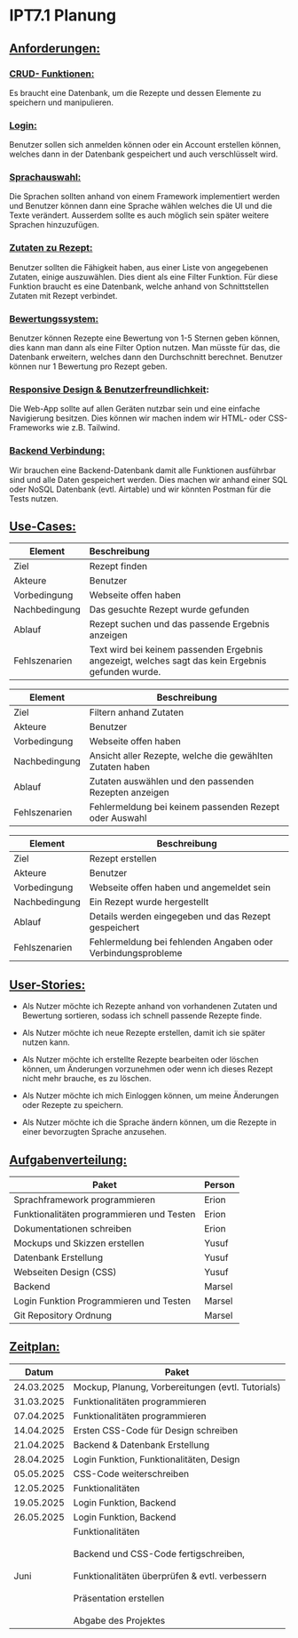 # IPT7.1 Planung

## <u>Anforderungen:</u>

### <u>CRUD- Funktionen:</u>

 Es braucht eine Datenbank, um die Rezepte und dessen Elemente zu speichern und manipulieren.

### <u>Login: </u>

Benutzer sollen sich anmelden können oder ein Account erstellen können, welches dann in der Datenbank gespeichert und auch verschlüsselt wird.

### <u>Sprachauswahl: </u>

Die Sprachen sollten anhand von einem Framework implementiert werden und Benutzer können dann eine Sprache wählen welches die UI und die Texte verändert. Ausserdem sollte es auch möglich sein später weitere Sprachen hinzuzufügen.

### <u>Zutaten zu Rezept: </u>

Benutzer sollten die Fähigkeit haben, aus einer Liste von angegebenen Zutaten, einige auszuwählen. Dies dient als eine Filter Funktion. Für diese Funktion braucht es eine Datenbank, welche anhand von Schnittstellen Zutaten mit Rezept verbindet.

### <u>Bewertungssystem: </u>

Benutzer können Rezepte eine Bewertung von 1-5 Sternen geben können, dies kann man dann als eine Filter Option nutzen. Man müsste für das, die Datenbank erweitern, welches dann den Durchschnitt berechnet. Benutzer können nur 1 Bewertung pro Rezept geben.

### <u>Responsive Design & Benutzerfreundlichkeit</u>:

Die Web-App sollte auf allen Geräten nutzbar sein und eine einfache Navigierung besitzen. Dies können wir machen indem wir HTML- oder CSS-Frameworks wie z.B. Tailwind.

### <u>Backend Verbindung: </u>

Wir brauchen eine Backend-Datenbank damit alle Funktionen ausführbar sind und alle Daten gespeichert werden. Dies machen wir anhand einer SQL oder NoSQL Datenbank (evtl.  Airtable) und wir könnten Postman für die Tests nutzen.

## <u>Use-Cases:</u>

| Element       | Beschreibung                                                                                      |
| ------------- |:------------------------------------------------------------------------------------------------- |
| Ziel          | Rezept finden                                                                                     |
| Akteure       | Benutzer                                                                                          |
| Vorbedingung  | Webseite offen haben                                                                              |
| Nachbedingung | Das gesuchte Rezept wurde gefunden                                                                |
| Ablauf        | Rezept suchen und das passende Ergebnis anzeigen                                                  |
| Fehlszenarien | Text wird bei keinem passenden Ergebnis angezeigt, welches sagt das kein Ergebnis gefunden wurde. |

| Element       | Beschreibung                                              |
| ------------- | --------------------------------------------------------- |
| Ziel          | Filtern anhand Zutaten                                    |
| Akteure       | Benutzer                                                  |
| Vorbedingung  | Webseite offen haben                                      |
| Nachbedingung | Ansicht aller Rezepte, welche die gewählten Zutaten haben |
| Ablauf        | Zutaten auswählen und den passenden Rezepten anzeigen     |
| Fehlszenarien | Fehlermeldung bei keinem passenden Rezept oder Auswahl    |

| Element       | Beschreibung                                                 |
| ------------- | ------------------------------------------------------------ |
| Ziel          | Rezept erstellen                                             |
| Akteure       | Benutzer                                                     |
| Vorbedingung  | Webseite offen haben und angemeldet sein                     |
| Nachbedingung | Ein Rezept wurde hergestellt                                 |
| Ablauf        | Details werden eingegeben und das Rezept gespeichert         |
| Fehlszenarien | Fehlermeldung bei fehlenden Angaben oder Verbindungsprobleme |

## <u>User-Stories:</u>

- Als Nutzer möchte ich Rezepte anhand von vorhandenen Zutaten und Bewertung sortieren, sodass ich schnell passende Rezepte finde.

- Als Nutzer möchte ich neue Rezepte erstellen, damit ich sie später nutzen kann.

- Als Nutzer möchte ich erstellte Rezepte bearbeiten oder löschen können, um Änderungen vorzunehmen oder wenn ich dieses Rezept nicht mehr brauche, es zu löschen.

- Als Nutzer möchte ich mich Einloggen können, um meine Änderungen oder Rezepte zu speichern.

- Als Nutzer möchte ich die Sprache ändern können, um die Rezepte in einer bevorzugten Sprache anzusehen.

## <u>Aufgabenverteilung:</u>

| Paket                                     | Person |
| ----------------------------------------- | ------ |
| Sprachframework programmieren             | Erion  |
| Funktionalitäten programmieren und Testen | Erion  |
| Dokumentationen schreiben                 | Erion  |
| Mockups und Skizzen erstellen             | Yusuf  |
| Datenbank Erstellung                      | Yusuf  |
| Webseiten Design (CSS)                    | Yusuf  |
| Backend                                   | Marsel |
| Login Funktion Programmieren und Testen   | Marsel |
| Git Repository Ordnung                    | Marsel |

## <u>Zeitplan:</u>

| Datum      | Paket                                                                                                                                                                                  |
| ---------- | -------------------------------------------------------------------------------------------------------------------------------------------------------------------------------------- |
| 24.03.2025 | Mockup, Planung, Vorbereitungen (evtl. Tutorials)                                                                                                                                      |
| 31.03.2025 | Funktionalitäten programmieren                                                                                                                                                         |
| 07.04.2025 | Funktionalitäten programmieren                                                                                                                                                         |
| 14.04.2025 | Ersten CSS-Code für Design schreiben                                                                                                                                                   |
| 21.04.2025 | Backend & Datenbank Erstellung                                                                                                                                                         |
| 28.04.2025 | Login Funktion, Funktionalitäten, Design                                                                                                                                               |
| 05.05.2025 | CSS-Code weiterschreiben                                                                                                                                                               |
| 12.05.2025 | Funktionalitäten                                                                                                                                                                       |
| 19.05.2025 | Login Funktion, Backend                                                                                                                                                                |
| 26.05.2025 | Login Funktion, Backend                                                                                                                                                                |
| Juni       | Funktionalitäten <br/><br/>Backend und CSS-Code fertigschreiben,<br/><br/>Funktionalitäten überprüfen & evtl. verbessern<br/><br/>Präsentation erstellen<br/><br/>Abgabe des Projektes |
